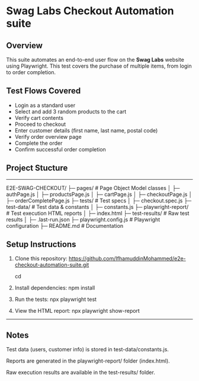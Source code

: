 # Swag Labs Checkout Automation suite

## Overview

This suite automates an end-to-end user flow on the **Swag Labs** website using Playwright.
This test covers the purchase of multiple items, from login to order completion.

## Test Flows Covered

- Login as a standard user
- Select and add 3 random products to the cart
- Verify cart contents
- Proceed to checkout
- Enter customer details (first name, last name, postal code)
- Verify order overview page
- Complete the order
- Confirm successful order completion

## Project Stucture
-------------------
E2E-SWAG-CHECKOUT/
├─ pages/                  # Page Object Model classes
│   ├─ authPage.js
│   ├─ productsPage.js
│   ├─ cartPage.js
│   ├─ checkoutPage.js
│   ├─ orderCompletePage.js
├─ tests/                  # Test specs
│   ├─ checkout.spec.js
├─ test-data/              # Test data & constants
│   ├─ constants.js
├─ playwright-report/       # Test execution HTML reports
│   ├─ index.html
├─ test-results/            # Raw test results
│   ├─ .last-run.json
├─ playwright.config.js     # Playwright configuration
├─ README.md                # Documentation


## Setup Instructions

1. Clone this repository:
   <https://github.com/IfhamuddinMohammed/e2e-checkout-automation-suite.git>

   cd <e2e-swag-checkout>

2. Install dependencies:
   npm install

3. Run the tests:
   npx playwright test

4. View the HTML report:
   npx playwright show-report
---

## Notes

Test data (users, customer info) is stored in test-data/constants.js.

Reports are generated in the playwright-report/ folder (index.html).

Raw execution results are available in the test-results/ folder.
